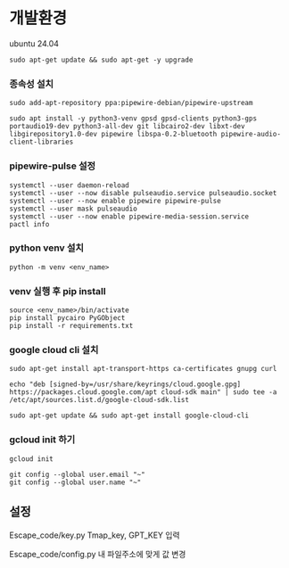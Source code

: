 # 개발환경
ubuntu 24.04

```
sudo apt-get update && sudo apt-get -y upgrade
```

### 종속성 설치
```
sudo add-apt-repository ppa:pipewire-debian/pipewire-upstream

sudo apt install -y python3-venv gpsd gpsd-clients python3-gps portaudio19-dev python3-all-dev git libcairo2-dev libxt-dev libgirepository1.0-dev pipewire libspa-0.2-bluetooth pipewire-audio-client-libraries
```

### pipewire-pulse 설정
```
systemctl --user daemon-reload
systemctl --user --now disable pulseaudio.service pulseaudio.socket
systemctl --user --now enable pipewire pipewire-pulse
systemctl --user mask pulseaudio
systemctl --user --now enable pipewire-media-session.service
pactl info
```

### python venv 설치
```
python -m venv <env_name>
```

### venv 실행 후 pip install
```
source <env_name>/bin/activate
pip install pycairo PyGObject
pip install -r requirements.txt
```

### google cloud cli 설치
```
sudo apt-get install apt-transport-https ca-certificates gnupg curl

echo "deb [signed-by=/usr/share/keyrings/cloud.google.gpg] https://packages.cloud.google.com/apt cloud-sdk main" | sudo tee -a /etc/apt/sources.list.d/google-cloud-sdk.list

sudo apt-get update && sudo apt-get install google-cloud-cli
```

### gcloud init 하기
```
gcloud init

git config --global user.email "~"
git config --global user.name "~" 
```

## 설정
Escape_code/key.py
Tmap_key, GPT_KEY 입력

Escape_code/config.py
내 파일주소에 맞게 값 변경